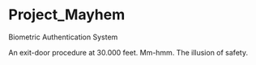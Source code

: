 # Project_Mayhem
Biometric Authentication System






















An exit-door procedure at 30.000 feet. Mm-hmm. The illusion of safety.

